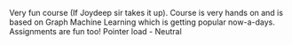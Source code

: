 Very fun course (If Joydeep sir takes it up). Course is very hands on and is based on Graph Machine Learning which is getting popular now-a-days. Assignments are fun too! Pointer load - Neutral
